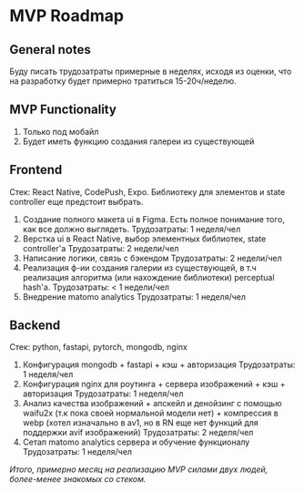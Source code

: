 # MVP Roadmap

## General notes
Буду писать трудозатраты примерные в неделях, исходя из оценки, что на разработку будет примерно тратиться 15-20ч/неделю.

## MVP Functionality
1) Только под мобайл
2) Будет иметь функцию создания галереи из существующей

## Frontend
Стек: React Native, CodePush, Expo. Библиотеку для элементов и state controller еще предстоит выбрать.
1) Создание полного макета ui в Figma. Есть полное понимание того, как все должно выглядеть.
Трудозатраты: 1 неделя/чел
2) Верстка ui в React Native, выбор элементных библиотек, state controller'а
Трудозатраты: 2 недели/чел
3) Написание логики, связь с бэкендом
Трудозатраты: 2 недели/чел
4) Реализация ф-ии создания галерии из существующей, в т.ч реализация алгоритма (или нахождение библиотеки) perceptual hash'а.
Трудозатраты: < 1 недели/чел
5) Внедрение matomo analytics
Трудозатраты: 1 неделя/чел

## Backend
Стек: python, fastapi, pytorch, mongodb, nginx
1) Конфигурация mongodb + fastapi + кэш + авторизация
Трудозатраты: 1 неделя/чел
2) Конфигурация nginx для роутинга + сервера изображений + кэш + авторизация
Трудозатраты: 1 неделя/чел
3) Анализ качества изображений + апскейл и денойзинг с помощью waifu2x (т.к пока своей нормальной модели нет) + компрессия в webp (хотел изначально в av1, но в RN еще нет функций для поддержки avif изображений)
Трудозатраты: 2 неделя/чел
4) Сетап matomo analytics сервера и обучение функционалу 
Трудозатраты: 1 неделя/чел

*Итого, примерно месяц на реализацию MVP силами двух людей, более-менее знакомых со стеком.*
